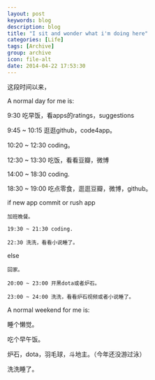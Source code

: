 ```yaml
---
layout: post
keywords: blog
description: blog
title: "I sit and wonder what i'm doing here"
categories: [Life]
tags: [Archive]
group: archive
icon: file-alt
date: 2014-04-22 17:53:30
---
```


这段时间以来，

A normal day for me is:

9:30 吃早饭，看apps的ratings，suggestions

9:45 ~ 10:15 逛逛github，code4app。

10:20 ~ 12:30 coding。

12:30 ~ 13:30 吃饭，看看豆瓣，微博

14:00 ~ 18:30 coding.

18:30 ~ 19:00 吃点零食，逛逛豆瓣，微博，github。

if new app commit or rush app

	加班晚餐。

	19:30 ~ 21:30 coding.

	22:30 洗洗，看看小说睡了。

else

	回家。

	20:00 ~ 23:00 开黑dota或者炉石。

	23:00 ~ 24:00 洗洗，看看炉石视频或者小说睡了。


A normal weekend for me is:

睡个懒觉。

吃个早午饭。

炉石，dota，羽毛球，斗地主。（今年还没游过泳）

洗洗睡了。
